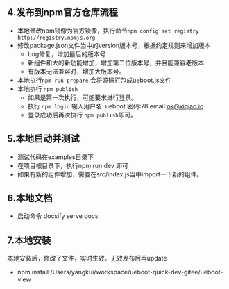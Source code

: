 ## 4.发布到npm官方仓库流程
- 本地修改npm镜像为官方镜像，执行命令`npm config set registry http://registry.npmjs.org `
- 修改package.json文件当中的version版本号，根据约定规则来增加版本
  - bug修复，增加最后的版本号
  - 新组件和大的新功能增加，增加第二位版本号，并且能兼容老版本
  - 有版本无法兼容时，增加大版本号。
- 本地执行`npm run prepare` 会将源码打包成ueboot.js文件
- 本地执行 `npm publish`
  - 如果是第一次执行，可能要求进行登录。
  - 执行 `npm login` 输入用户名: ueboot 密码:78  email:ok@xiqiao.io
  - 登录成功后再次执行 `npm publish`即可。

## 5.本地启动并测试
- 测试代码在examples目录下
- 在项目根目录下，执行npm run dev 即可
- 如果有新的组件增加，需要在src/index.js当中import一下新的组件。

## 6.本地文档
- 启动命令 docsify serve docs
## 7.本地安装
本地安装后，修改了文件，实时生效。无效发布后再update
- npm install /Users/yangkui/workspace/ueboot-quick-dev-gitee/ueboot-view 

